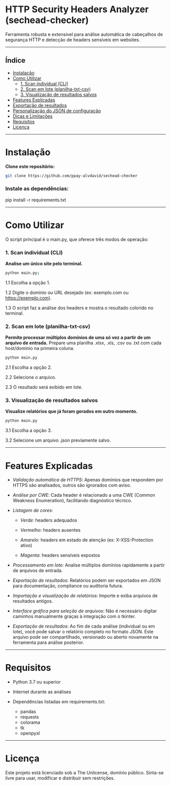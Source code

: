 # HTTP Security Headers Analyzer (sechead-checker)

Ferramenta robusta e extensível para análise automática de cabeçalhos de segurança HTTP e detecção de headers sensíveis em websites.  

---

## Índice

- [Instalação](#instalação)
- [Como Utilizar](#como-utilizar)
  - [1. Scan individual (CLI)](#1-scan-individual-cli)
  - [2. Scan em lote (planilha-txt-csv)](#2-scan-em-lote-planilha-txt-csv)
  - [3. Visualização de resultados salvos](#3-visualização-de-resultados-salvos)
- [Features Explicadas](#features-explicadas)
- [Exportação de resultados](#exportação-de-resultados)
- [Personalização do JSON de configuração](#personalização-do-json-de-configuração)
- [Dicas e Limitações](#dicas-e-limitações)
- [Requisitos](#requisitos)
- [Licença](#licença)

---

# Instalação

**Clone este repositório:**
   ```bash
   git clone https://github.com/ppay-alvdavid/sechead-checker
   ```

### Instale as dependências:
pip install -r requirements.txt

---
# Como Utilizar
O script principal é o main.py, que oferece três modos de operação:

### 1. Scan individual (CLI)
**Analise um único site pelo terminal.** 
```bash
python main.py;
```
1.1 Escolha a opção 1.

1.2 Digite o domínio ou URL desejado (ex: exemplo.com ou https://exemplo.com).

1.3 O script faz a análise dos headers e mostra o resultado colorido no terminal.

### 2. Scan em lote (planilha-txt-csv)
**Permite processar múltiplos domínios de uma só vez a partir de um arquivo de entrada.** Prepare uma planilha .xlsx, .xls, .csv ou .txt com cada host/domínio na primeira coluna.

```bash
python main.py
```

2.1 Escolha a opção 2.

2.2 Selecione o arquivo.

2.3 O resultado será exibido em lote.

### 3. Visualização de resultados salvos
**Visualize relatórios que já foram gerados em outro momento.**

```bash
python main.py
```

3.1 Escolha a opção 3.

3.2 Selecione um arquivo .json previamente salvo.

---

# Features Explicadas

- *Validação automática de HTTPS*: Apenas domínios que respondem por HTTPS são analisados, outros são ignorados com aviso.

- *Análise por CWE*: Cada header é relacionado a uma CWE (Common Weakness Enumeration), facilitando diagnóstico técnico.

- *Listagem de cores*:

  - *Verde*: headers adequados

  - *Vermelho*: headers ausentes

  - *Amarelo*: headers em estado de atenção (ex: X-XSS-Protection ativo)

  - *Magenta*: headers sensíveis expostos

- *Processamento em lote*: Analise múltiplos domínios rapidamente a partir de arquivos de entrada.

- *Exportação de resultados*: Relatórios podem ser exportados em JSON para documentação, compliance ou auditoria futura.

- *Importação e visualização de relatórios*: Importe e exiba arquivos de resultados antigos.

- *Interface gráfica para seleção de arquivos*: Não é necessário digitar caminhos manualmente graças à integração com o tkinter.

- *Exportação de resultados*: Ao fim de cada análise (individual ou em lote), você pode salvar o relatório completo no formato JSON. Este arquivo pode ser compartilhado, versionado ou aberto novamente na ferramenta para análise posterior.

---

# Requisitos
- Python 3.7 ou superior

- Internet durante as análises

- Dependências listadas em requirements.txt:
  - pandas
  - requests
  - colorama
  - tk
  - openpyxl

---

# Licença
Este projeto está licenciado sob a The Unlicense, domínio público.
Sinta-se livre para usar, modificar e distribuir sem restrições.

